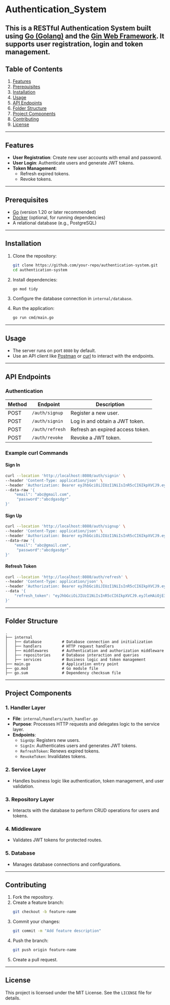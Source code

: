 # Authentication_System

This is a RESTful Authentication System built using [Go (Golang)](https://golang.org/) and the [Gin Web Framework](https://gin-gonic.com/). It supports user registration, login and token management.
---

## Table of Contents

1. [Features](#features)
2. [Prerequisites](#prerequisites)
3. [Installation](#installation)
4. [Usage](#usage)
5. [API Endpoints](#api-endpoints)
6. [Folder Structure](#folder-structure)
7. [Project Components](#project-components)
8. [Contributing](#contributing)
9. [License](#license)

---

## Features

- **User Registration**: Create new user accounts with email and password.
- **User Login**: Authenticate users and generate JWT tokens.
- **Token Management**:
  - Refresh expired tokens.
  - Revoke tokens.

---

## Prerequisites

- [Go](https://golang.org/dl/) (version 1.20 or later recommended)
- [Docker](https://www.docker.com/) (optional, for running dependencies)
- A relational database (e.g., PostgreSQL)

---

## Installation

1. Clone the repository:
   ```bash
   git clone https://github.com/your-repo/authentication-system.git
   cd authentication-system
   ```

2. Install dependencies:
   ```bash
   go mod tidy
   ```

3. Configure the database connection in `internal/database`.

4. Run the application:
   ```bash
   go run cmd/main.go
   ```

---

## Usage

- The server runs on port `8080` by default.
- Use an API client like [Postman](https://www.postman.com/) or [curl](https://curl.se/) to interact with the endpoints.

---

## API Endpoints

### **Authentication**

| Method | Endpoint       | Description                          |
|--------|----------------|--------------------------------------|
| POST   | `/auth/signup` | Register a new user.                |
| POST   | `/auth/signin` | Log in and obtain a JWT token.       |
| POST   | `/auth/refresh`| Refresh an expired access token.     |
| POST   | `/auth/revoke` | Revoke a JWT token.                 |


### Example curl Commands

#### Sign In
```bash
curl --location 'http://localhost:8080/auth/signin' \
--header 'Content-Type: application/json' \
--header 'Authorization: Bearer eyJhbGciOiJIUzI1NiIsInR5cCI6IkpXVCJ9.eyJleHAiOjE3MzIwODg2NzcsImlkIjoxfQ.kc21XfkrSZwH2-9WZp0d5lGdkpNMxGLJbHOTlAZk7eU' \
--data-raw '{
    "email": "abc@gmail.com",
     "password":"abcdgasdgr"
}'
```

#### Sign Up
```bash
curl --location 'http://localhost:8080/auth/signup' \
--header 'Content-Type: application/json' \
--header 'Authorization: Bearer eyJhbGciOiJIUzI1NiIsInR5cCI6IkpXVCJ9.eyJleHAiOjE3MzIwODg2NzcsImlkIjoxfQ.kc21XfkrSZwH2-9WZp0d5lGdkpNMxGLJbHOTlAZk7eU' \
--data-raw '{
    "email": "abc@gmail.com",
     "password":"abcdgasdgr"
}'
```

#### Refresh Token
```bash
curl --location 'http://localhost:8080/auth/refresh' \
--header 'Content-Type: application/json' \
--header 'Authorization: Bearer eyJhbGciOiJIUzI1NiIsInR5cCI6IkpXVCJ9.eyJleHAiOjE3MzIwODg2NzcsImlkIjoxfQ.kc21XfkrSZwH2-9WZp0d5lGdkpNMxGLJbHOTlAZk7eU' \
--data '{
    "refresh_token": "eyJhbGciOiJIUzI1NiIsInR5cCI6IkpXVCJ9.eyJleHAiOjE3MzUxOTEyMTYsInR5cGUiOiJyZWZyZXNoIiwidXNlcklkIjoxfQ.RG4DcG1d6N0ber5a5zdFcmT3xhAy-YVlAwoq-a89DTQ"
}'
```

---

## Folder Structure

```plaintext
.
├── internal
│   ├── database         # Database connection and initialization
│   ├── handlers         # HTTP request handlers
│   ├── middlewares      # Authentication and authorization middleware
│   ├── repositories     # Database interaction and queries
│   ├── services         # Business logic and token management
├── main.go              # Application entry point
├── go.mod               # Go module file
├── go.sum               # Dependency checksum file
```

---

## Project Components

### 1. **Handler Layer**
   - **File**: `internal/handlers/auth_handler.go`
   - **Purpose**: Processes HTTP requests and delegates logic to the service layer.
   - **Endpoints**:
     - `SignUp`: Registers new users.
     - `SignIn`: Authenticates users and generates JWT tokens.
     - `RefreshToken`: Renews expired tokens.
     - `RevokeToken`: Invalidates tokens.

### 2. **Service Layer**
   - Handles business logic like authentication, token management, and user validation.

### 3. **Repository Layer**
   - Interacts with the database to perform CRUD operations for users and tokens.

### 4. **Middleware**
   - Validates JWT tokens for protected routes.

### 5. **Database**
   - Manages database connections and configurations.

---

## Contributing

1. Fork the repository.
2. Create a feature branch:
   ```bash
   git checkout -b feature-name
   ```
3. Commit your changes:
   ```bash
   git commit -m "Add feature description"
   ```
4. Push the branch:
   ```bash
   git push origin feature-name
   ```
5. Create a pull request.

---

## License

This project is licensed under the MIT License. See the `LICENSE` file for details.
